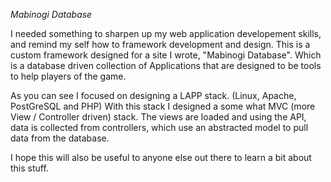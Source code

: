 *Mabinogi Database*

I needed something to sharpen up my web application developement skills, and remind my self how to framework development and design. This is a custom framework designed for a site I wrote, "Mabinogi Database". Which is a database driven collection of Applications that are designed to be tools to help players of the game.

As you can see I focused on designing a LAPP stack. (Linux, Apache, PostGreSQL and PHP) With this stack I designed a some what MVC (more View / Controller driven) stack. The views are loaded and using the API, data is collected from controllers, which use an abstracted model to pull data from the database. 

I hope this will also be useful to anyone else out there to learn a bit about this stuff.